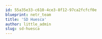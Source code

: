 ```yaml
---
id: 55a35e33-c610-4ce3-8f12-97ca2fcfcf0e
blueprint: netr_team
title: 'SD Huesca'
author: little_admin
slug: sd-huesca
---
```

